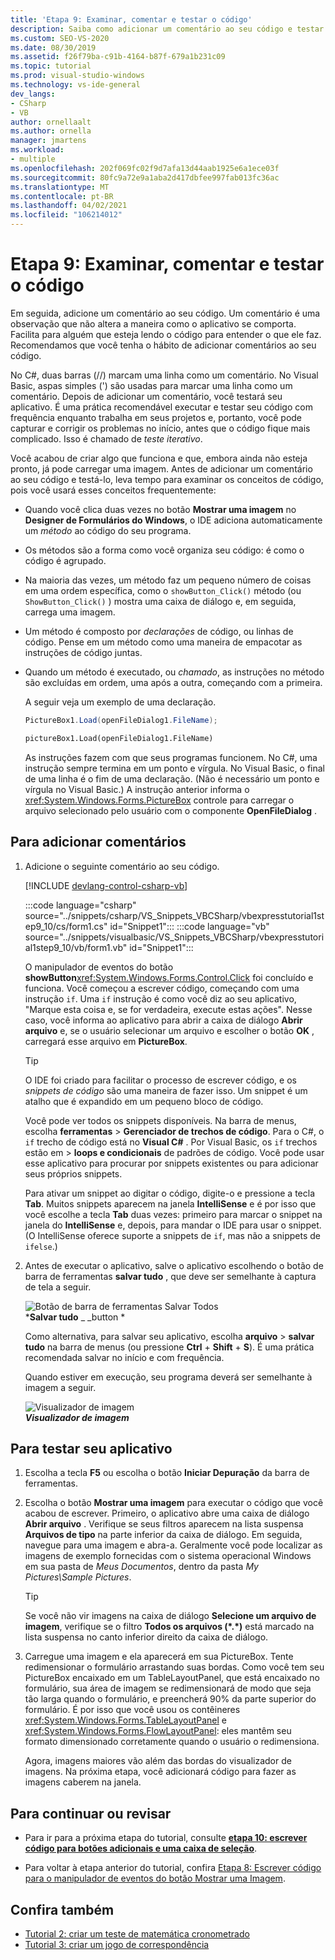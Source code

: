 ```yaml
---
title: 'Etapa 9: Examinar, comentar e testar o código'
description: Saiba como adicionar um comentário ao seu código e testar seu aplicativo.
ms.custom: SEO-VS-2020
ms.date: 08/30/2019
ms.assetid: f26f79ba-c91b-4164-b87f-679a1b231c09
ms.topic: tutorial
ms.prod: visual-studio-windows
ms.technology: vs-ide-general
dev_langs:
- CSharp
- VB
author: ornellaalt
ms.author: ornella
manager: jmartens
ms.workload:
- multiple
ms.openlocfilehash: 202f069fc02f9d7afa13d44aab1925e6a1ece03f
ms.sourcegitcommit: 80fc9a72e9a1aba2d417dbfee997fab013fc36ac
ms.translationtype: MT
ms.contentlocale: pt-BR
ms.lasthandoff: 04/02/2021
ms.locfileid: "106214012"
---
```

# <a name="step-9-review-comment-and-test-your-code"></a>Etapa 9: Examinar, comentar e testar o código

Em seguida, adicione um comentário ao seu código. Um comentário é uma observação que não altera a maneira como o aplicativo se comporta. Facilita para alguém que esteja lendo o código para entender o que ele faz. Recomendamos que você tenha o hábito de adicionar comentários ao seu código.

No C#, duas barras (//) marcam uma linha como um comentário. No Visual Basic, aspas simples (') são usadas para marcar uma linha como um comentário. Depois de adicionar um comentário, você testará seu aplicativo. É uma prática recomendável executar e testar seu código com frequência enquanto trabalha em seus projetos e, portanto, você pode capturar e corrigir os problemas no início, antes que o código fique mais complicado. Isso é chamado de *teste iterativo*.

Você acabou de criar algo que funciona e que, embora ainda não esteja pronto, já pode carregar uma imagem. Antes de adicionar um comentário ao seu código e testá-lo, leva tempo para examinar os conceitos de código, pois você usará esses conceitos frequentemente:

- Quando você clica duas vezes no botão **Mostrar uma imagem** no **Designer de Formulários do Windows**, o IDE adiciona automaticamente um *método* ao código do seu programa.

- Os métodos são a forma como você organiza seu código: é como o código é agrupado.

- Na maioria das vezes, um método faz um pequeno número de coisas em uma ordem específica, como o `showButton_Click()` método (ou `ShowButton_Click()` ) mostra uma caixa de diálogo e, em seguida, carrega uma imagem.

- Um método é composto por *declarações* de código, ou linhas de código. Pense em um método como uma maneira de empacotar as instruções de código juntas.

- Quando um método é executado, ou *chamado*, as instruções no método são excluídas em ordem, uma após a outra, começando com a primeira.

   A seguir veja um exemplo de uma declaração.

  ```csharp
  PictureBox1.Load(openFileDialog1.FileName);
  ```

  ```vb
  pictureBox1.Load(openFileDialog1.FileName)
  ```

   As instruções fazem com que seus programas funcionem. No C#, uma instrução sempre termina em um ponto e vírgula. No Visual Basic, o final de uma linha é o fim de uma declaração. (Não é necessário um ponto e vírgula no Visual Basic.) A instrução anterior informa o <xref:System.Windows.Forms.PictureBox> controle para carregar o arquivo selecionado pelo usuário com o componente **OpenFileDialog** .

## <a name="to-add-comments"></a>Para adicionar comentários

1. Adicione o seguinte comentário ao seu código.

     [!INCLUDE [devlang-control-csharp-vb](./includes/devlang-control-csharp-vb.md)]

     :::code language="csharp" source="../snippets/csharp/VS_Snippets_VBCSharp/vbexpresstutorial1step9_10/cs/form1.cs" id="Snippet1":::
     :::code language="vb" source="../snippets/visualbasic/VS_Snippets_VBCSharp/vbexpresstutorial1step9_10/vb/form1.vb" id="Snippet1":::

    O manipulador de eventos do botão **showButton**<xref:System.Windows.Forms.Control.Click> foi concluído e funciona. Você começou a escrever código, começando com uma instrução `if`. Uma `if` instrução é como você diz ao seu aplicativo, "Marque esta coisa e, se for verdadeira, execute estas ações". Nesse caso, você informa ao aplicativo para abrir a caixa de diálogo **Abrir arquivo** e, se o usuário selecionar um arquivo e escolher o botão **OK** , carregará esse arquivo em **PictureBox**.

    > [!TIP]
    > O IDE foi criado para facilitar o processo de escrever código, e os *snippets de código* são uma maneira de fazer isso. Um snippet é um atalho que é expandido em um pequeno bloco de código.
    >
    >  Você pode ver todos os snippets disponíveis. Na barra de menus, escolha **ferramentas**  >  **Gerenciador de trechos de código**. Para o C#, o `if` trecho de código está no **Visual C#** . Por Visual Basic, os `if` trechos estão em   >  **loops e condicionais** de padrões de código. Você pode usar esse aplicativo para procurar por snippets existentes ou para adicionar seus próprios snippets.
    >
    >  Para ativar um snippet ao digitar o código, digite-o e pressione a tecla **Tab**. Muitos snippets aparecem na janela **IntelliSense** e é por isso que você escolhe a tecla **Tab** duas vezes: primeiro para marcar o snippet na janela do **IntelliSense** e, depois, para mandar o IDE para usar o snippet. (O IntelliSense oferece suporte a snippets de `if`, mas não a snippets de `ifelse`.)

1. Antes de executar o aplicativo, salve o aplicativo escolhendo o botão de barra de ferramentas **salvar tudo** , que deve ser semelhante à captura de tela a seguir.

     ![Botão de barra de ferramentas Salvar Todos](../ide/media/express_iconsaveall.png)<br>
***Salvar tudo** _ _button *

     Como alternativa, para salvar seu aplicativo, escolha **arquivo**  >  **salvar tudo** na barra de menus (ou pressione **Ctrl** + **Shift** + **S**). É uma prática recomendada salvar no início e com frequência.

     Quando estiver em execução, seu programa deverá ser semelhante à imagem a seguir.

     ![Visualizador de imagem](../ide/media/express_pictureviewerdonerun.png)<br>***Visualizador de imagem***

## <a name="to-test-your-app"></a>Para testar seu aplicativo

1. Escolha a tecla **F5** ou escolha o botão **Iniciar Depuração** da barra de ferramentas.

1. Escolha o botão **Mostrar uma imagem** para executar o código que você acabou de escrever. Primeiro, o aplicativo abre uma caixa de diálogo **Abrir arquivo** . Verifique se seus filtros aparecem na lista suspensa **Arquivos de tipo** na parte inferior da caixa de diálogo. Em seguida, navegue para uma imagem e abra-a. Geralmente você pode localizar as imagens de exemplo fornecidas com o sistema operacional Windows em sua pasta de *Meus Documentos*, dentro da pasta *My Pictures\Sample Pictures*.

    > [!TIP]
    > Se você não vir imagens na caixa de diálogo **Selecione um arquivo de imagem**, verifique se o filtro **Todos os arquivos (*.\*)** está marcado na lista suspensa no canto inferior direito da caixa de diálogo.

1. Carregue uma imagem e ela aparecerá em sua PictureBox. Tente redimensionar o formulário arrastando suas bordas. Como você tem seu PictureBox encaixado em um TableLayoutPanel, que está encaixado no formulário, sua área de imagem se redimensionará de modo que seja tão larga quando o formulário, e preencherá 90% da parte superior do formulário. É por isso que você usou os contêineres <xref:System.Windows.Forms.TableLayoutPanel> e <xref:System.Windows.Forms.FlowLayoutPanel>: eles mantêm seu formato dimensionado corretamente quando o usuário o redimensiona.

     Agora, imagens maiores vão além das bordas do visualizador de imagens. Na próxima etapa, você adicionará código para fazer as imagens caberem na janela.

## <a name="to-continue-or-review"></a>Para continuar ou revisar

- Para ir para a próxima etapa do tutorial, consulte **[etapa 10: escrever código para botões adicionais e uma caixa de seleção](../ide/step-10-write-code-for-additional-buttons-and-a-check-box.md)**.

- Para voltar à etapa anterior do tutorial, confira [Etapa 8: Escrever código para o manipulador de eventos do botão Mostrar uma Imagem](../ide/step-8-write-code-for-the-show-a-picture-button-event-handler.md).

## <a name="see-also"></a>Confira também

* [Tutorial 2: criar um teste de matemática cronometrado](tutorial-2-create-a-timed-math-quiz.md)
* [Tutorial 3: criar um jogo de correspondência](tutorial-3-create-a-matching-game.md)
